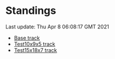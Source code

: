 # Standings

Last update: Thu Apr  8 06:08:17 GMT 2021

* [Base track](comps/Base/2021-04-08/standings.md)
* [Test10x9x5 track](comps/Test10x9x5/2021-04-08/standings.md)
* [Test15x18x7 track](comps/Test15x18x7/2021-04-08/standings.md)
